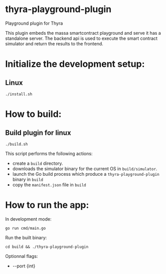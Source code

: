 # thyra-playground-plugin
Playground plugin for Thyra

This plugin embeds the massa smartcontract playground and serve it has a standalone server.
The backend api is used to execute the smart contract simulator and return the results to the frontend.

# Initialize the development setup:

## Linux

```./install.sh```

# How to build:

## Build plugin for linux
```./build.sh```

This script performs the following actions:
- create a ```build``` directory.
- downloads the simulator binary for the current OS in ```build/simulator```.
- launch the Go build process which produce a ```thyra-playground-plugin``` binary in ```build```
- copy the ```manifest.json``` file in ```build``` 

# How to run the app:
In development mode:

```go run cmd/main.go```

Run the built binary:

```cd build && ./thyra-playground-plugin```

Optionnal flags:
 - --port {int}
